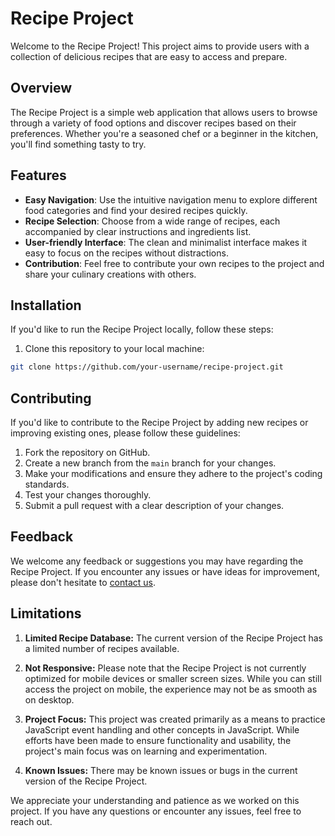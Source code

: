 # Recipe Project

Welcome to the Recipe Project! This project aims to provide users with a collection of delicious recipes that are easy to access and prepare.

## Overview

The Recipe Project is a simple web application that allows users to browse through a variety of food options and discover recipes based on their preferences. Whether you're a seasoned chef or a beginner in the kitchen, you'll find something tasty to try.

## Features

- **Easy Navigation**: Use the intuitive navigation menu to explore different food categories and find your desired recipes quickly.
- **Recipe Selection**: Choose from a wide range of recipes, each accompanied by clear instructions and ingredients list.
- **User-friendly Interface**: The clean and minimalist interface makes it easy to focus on the recipes without distractions.
- **Contribution**: Feel free to contribute your own recipes to the project and share your culinary creations with others.

## Installation

If you'd like to run the Recipe Project locally, follow these steps:

1. Clone this repository to your local machine:

```bash
git clone https://github.com/your-username/recipe-project.git
```

## Contributing

If you'd like to contribute to the Recipe Project by adding new recipes or improving existing ones, please follow these guidelines:

1. Fork the repository on GitHub.
2. Create a new branch from the `main` branch for your changes.
3. Make your modifications and ensure they adhere to the project's coding standards.
4. Test your changes thoroughly.
5. Submit a pull request with a clear description of your changes.

## Feedback

We welcome any feedback or suggestions you may have regarding the Recipe Project. If you encounter any issues or have ideas for improvement, please don't hesitate to [contact us](mailto:kunalsharma0422@gmail.com).

## Limitations

1. **Limited Recipe Database:** The current version of the Recipe Project has a limited number of recipes available. 

2. **Not Responsive:** Please note that the Recipe Project is not currently optimized for mobile devices or smaller screen sizes. While you can still access the project on mobile, the experience may not be as smooth as on desktop.

3. **Project Focus:** This project was created primarily as a means to practice JavaScript event handling and other concepts in JavaScript. While efforts have been made to ensure functionality and usability, the project's main focus was on learning and experimentation.

4. **Known Issues:** There may be known issues or bugs in the current version of the Recipe Project. 

We appreciate your understanding and patience as we worked on this project. If you have any questions or encounter any issues, feel free to reach out.
